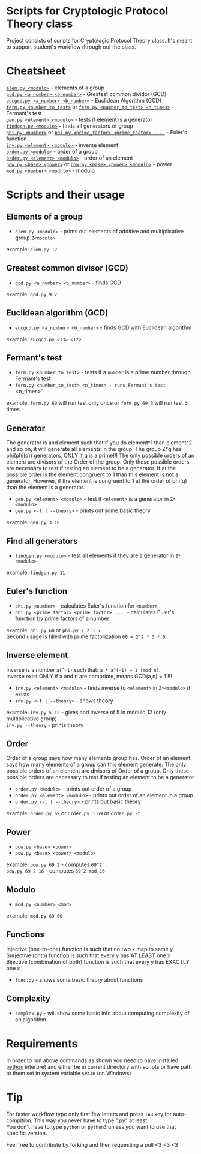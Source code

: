 # Scripts for Cryptologic Protocol Theory class
Project consists of scripts for Cryptologic Protocol Theory class. It's meant to support student's workflow through out the class.

# Cheatsheet
[`elem.py <modulo>`](#elem) - elements of a group  
[`gcd.py <a_number> <b_number>`](#gcd) - Greatest common dividor (GCD)  
[`eucgcd.py <a_number> <b_number>`](#eucgcd) - Euclidean Algorithm (GCD)  
[`ferm.py <number_to_test>`](#ferm) or [`ferm.py <number_to_test> <n_times>`](#ferm) - Fermant's test  
[`gen.py <element> <modulo>`](#gen) - tests if element is a generator  
[`findgen.py <modulo>`](#findgen) - finds all generators of group  
[`phi.py <number>`](#phi) or [`phi.py <prime_factor> <prime_factor> ... `](#phi) - Euler's function  
[`inv.py <element> <modulo>`](#inv) - inverse element  
[`order.py <modulo>`](#order) - order of a group  
[`order.py <element> <modulo>`](#order) - order of an element  
[`pow.py <base> <power>`](#pow) or [`pow.py <base> <power> <modulo>`](#pow) - power  
[`mod.py <number> <modulo>`](#mod) - modulo

# Scripts and their usage
## <a name="elem"></a>Elements of a group
* `elem.py <modulo>` - prints out elements of additive and multiplicative group `Z<modulo>`

example: `elem.py 12`

## <a name="gcd"></a>Greatest common divisor (GCD)
* `gcd.py <a_number> <b_number>` - finds GCD

example: `gcd.py 9 7`

## <a name="eucgcd"></a>Euclidean algorithm (GCD)
* `eucgcd.py <a_number> <b_number>` - finds GCD with Euclidean algorithm

example: `eucgcd.py <33> <12>`

## <a name="ferm"></a>Fermant's test
* `ferm.py <number_to_test>` - tests if a `number` is a prime number through Fermant's test
* `ferm.py <number_to_test> <n_times> - runs Fermant's test `<n_times>`

example: `ferm.py 69` will run test only once or `ferm.py 69 3` will run test 3 times

## <a name="gen"></a>Generator
The generator is and element such that if you do element^1 than element^2 and so on, it will generate all elements in the group.
The group Z*q has phi(phi(q)) generators, ONLY if q is a prime!!! The only possible orders of an element are divisors of the Order of the group.
Only these possible orders are necessary to test if testing an element to be a generator. If at the possible order is the element congruent to 1 than this element is not a generator.
However, if the element is congruent to 1 at the order of phi(q) than the element is a generator.
* `gen.py <element> <modulo>` - test if `<element>` is a generator in `Z*<modulo>`
* `gen.py <-t | --theory>` - prints out some basic theory

example: `gen.py 3 10`

## <a name="findgen"></a>Find all generators
* `findgen.py <modulo>` - test all elements if they are a generator in `Z*<modulo>`

example: `findgen.py 11`

## <a name="phi"></a>Euler's function
* `phi.py <number>` - calculates Euler's function for `<number>`
* `phi.py <prime_factor> <prime_factor> ... ` - calculates Euler's function by prime factors of a number

example: `phi.py 60` or `phi.py 2 2 3 5`  
Second usage is filled with prime factorization `60 = 2^2 * 3 * 5`

## <a name="inv"></a>Inverse element
Inverse is a number `a(^-1)` such that: `a * a^(-1) = 1 (mod n)`.  
Inverse exist ONLY if a and n are comprime, means GCD(a,n) = 1 !!!
* `inv.py <element> <modulo>` - finds inverse to `<element>` in `Z*<modulo>` if exists
* `inv.py <-t | --theory>` - shows theory

example: `inv.py 5 12` - gives and inverse of 5 in modulo 12 (only multiplicative group)  
`inv.py --theory` - prints theory

## <a name="order"></a>Order
Order of a group says how many elements group has. Order of an element says how many elements of a group can this element generate.
The only possible orders of an element are divisors of Order of a group. Only these possible orders are necessary to test if testing an element to be a generator.
* `order.py <modulo>`  - prints out order of a group
* `order.py <element> <modulo>` - prints out order of an element in a group
* `order.py <-t | --theory>` - prints out basic theory

example: `order.py 69` or `order.py 3 69` or `order.py -t`

## <a name="pow"></a>Power
* `pow.py <base> <power>`
* `pow.py <base> <power> <modulo>`

example: `pow.py 69 2` - computes `69^2`  
 `pow.py 69 2 16` - computes `69^2 mod 16`

## <a name="mod"></a>Modulo
* `mod.py <number> <mod>`

example: `mod.py 69 60`

## Functions
Injective (one-to-one) function is such that no two x map to same y  
Surjective (onto) function is such that every y has AT LEAST one x  
Bijective (combination of both) function is such that every y has EXACTLY one x

* `func.py` - shows some basic theory about functions

## Complexity
* `complex.py` - will show some basic info about computing complexity of an algorithm

# Requirements
In order to run above commands as shown you need to have installed [python](https://www.python.org/downloads/) interpret and either be in current directory with scripts or have path to them set in system variable `$PATH` (on Windows)

# Tip
For faster workflow type only first few letters and press `TAB` key for auto-compltion. This way you never have to type ".py" at least.  
You don't have to type `python` or `python3` unless you want to use that specific version.

Feel free to contribute by forking and then requesting a pull <3 <3 <3

